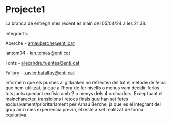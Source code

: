 # Projecte1

La branca de entrega mes recent es main del 05/04/24 a les 21:38.

Integrants:

  Aberche - arnauberche@enti.cat
  
  iantom04 - ian.tomas@enti.cat
  
  Fonts - alexandre.fuentes@enti.cat
  
  Fallury - xavier.bafalluy@enti.cat


Informem que els pushes al gitkraken no reflecten del tot el metode de feina que hem utilitzat, ja que a l'hora de fer nivells o menus vam decidir ferlos tots junts quedant en fisic amb 2 o menys dels 4 ordinadors.
Exceptuant el maincharacter, transicions i retocs finals que han set fetes exclusivament/prioritariament per Arnau Berche, ja que es el integrant del grup amb mes experiencia previa, el reste a set realitzat de forma equitativa.
